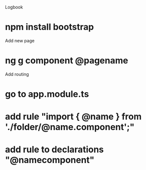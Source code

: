Logbook
# npm install bootstrap

Add new page
# ng g component @pagename

Add routing
# go to app.module.ts
# add rule "import { @name } from './folder/@name.component';"
# add rule to  declarations "@namecomponent"
